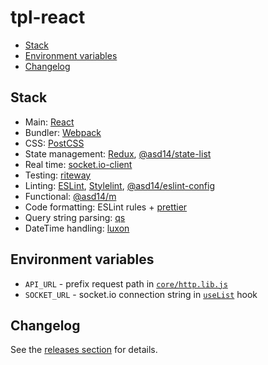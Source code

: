 <!-- markdownlint-disable line-length -->

# tpl-react

<!-- vim-markdown-toc GFM -->

* [Stack](#stack)
* [Environment variables](#environment-variables)
* [Changelog](#changelog)

<!-- vim-markdown-toc -->

## Stack

* Main: [React](https://github.com/facebook/react)
* Bundler: [Webpack](https://github.com/webpack/webpack)
* CSS: [PostCSS](https://github.com/postcss/postcss)
* State management: [Redux](https://github.com/reduxjs/redux), [@asd14/state-list](https://github.com/asd-xiv/state-list)
* Real time: [socket.io-client](https://github.com/socketio/socket.io-client)
* Testing: [riteway](https://github.com/ericelliott/riteway)
* Linting: [ESLint](https://github.com/eslint/eslint), [Stylelint](https://github.com/stylelint/stylelint), [@asd14/eslint-config](https://github.com/asd-xiv/eslint-config)
* Functional: [@asd14/m](https://github.com/asd-xiv/m)
* Code formatting: ESLint rules + [prettier](https://github.com/prettier/prettier)
* Query string parsing: [qs](https://github.com/ljharb/qs)
* DateTime handling: [luxon](https://github.com/moment/luxon)

## Environment variables

* `API_URL` - prefix request path in [`core/http.lib.js`](src/core/http.lib.js)
* `SOCKET_URL` - socket.io connection string in [`useList`](src/core/use-list.js) hook

## Changelog

See the [releases section](https://github.com/andreidmt/tpl-react/releases) for details.
